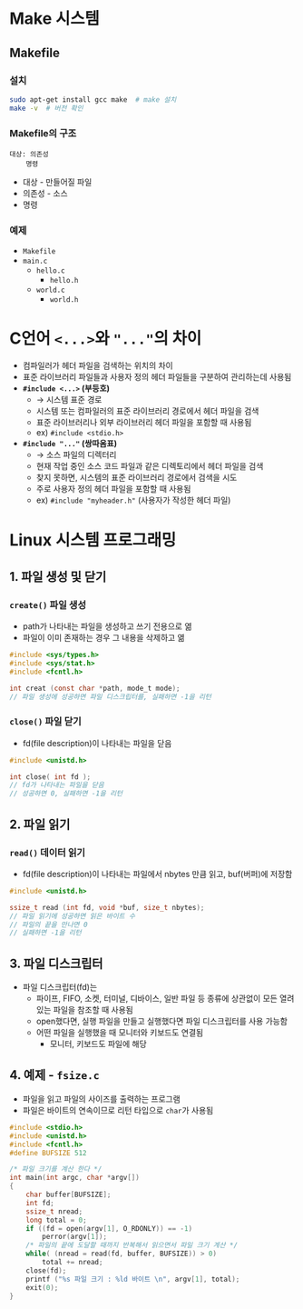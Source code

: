 
# Make 시스템

## Makefile
### 설치
```bash
sudo apt-get install gcc make  # make 설치
make -v  # 버전 확인
```

### Makefile의 구조
```
대상: 의존성
    명령
```
- 대상 - 만들어질 파일
- 의존성 - 소스
- 명령

### 예제
- `Makefile`
- `main.c`
    - `hello.c`
        - `hello.h`
    - `world.c`
        - `world.h`

# C언어 `<...>`와 `"..."`의 차이
- 컴파일러가 헤더 파일을 검색하는 위치의 차이
- 표준 라이브러리 파일들과 사용자 정의 헤더 파일들을 구분하여 관리하는데 사용됨
- **`#include <...>` (부등호)**
    - → 시스템 표준 경로
    - 시스템 또는 컴파일러의 표준 라이브러리 경로에서 헤더 파일을 검색
    - 표준 라이브러리나 외부 라이브러리 헤더 파일을 포함할 때 사용됨
    - ex) `#include <stdio.h>`
- **`#include "..."` (쌍따옴표)**
    - → 소스 파일의 디렉터리
    - 현재 작업 중인 소스 코드 파일과 같은 디렉토리에서 헤더 파일을 검색
    - 찾지 못하면, 시스템의 표준 라이브러리 경로에서 검색을 시도
    - 주로 사용자 정의 헤더 파일을 포함할 때 사용됨
    - ex) `#include "myheader.h"` (사용자가 작성한 헤더 파일) 


# Linux 시스템 프로그래밍

## 1. 파일 생성 및 닫기

### `create()` 파일 생성
- path가 나타내는 파일을 생성하고 쓰기 전용으로 엶
- 파일이 이미 존재하는 경우 그 내용을 삭제하고 엶
```c
#include <sys/types.h>
#include <sys/stat.h>
#include <fcntl.h>

int creat (const char *path, mode_t mode);
// 파일 생성에 성공하면 파일 디스크립터를, 실패하면 -1을 리턴
```

### `close()` 파일 닫기
- fd(file description)이 나타내는 파일을 닫음
```c
#include <unistd.h>

int close( int fd );
// fd가 나타내는 파일을 닫음
// 성공하면 0, 실패하면 -1을 리턴
```

## 2. 파일 읽기

### `read()` 데이터 읽기
- fd(file description)이 나타내는 파일에서 nbytes 만큼 읽고, buf(버퍼)에 저장함

```c
#include <unistd.h>

ssize_t read (int fd, void *buf, size_t nbytes);
// 파일 읽기에 성공하면 읽은 바이트 수
// 파일의 끝을 만나면 0
// 실패하면 -1을 리턴
```

## 3. 파일 디스크립터
- 파일 디스크립터(fd)는 
	- 파이프, FIFO, 소켓, 터미널, 디바이스, 일반 파일 등 
	  종류에 상관없이 모든 열려있는 파일을 참조할 때 사용됨
	- open했다면, 실행 파일을 만들고 실행했다면
	  파일 디스크립터를 사용 가능함
	- 어떤 파일을 실행했을 때 모니터와 키보드도 연결됨
		- 모니터, 키보드도 파일에 해당

## 4. 예제 - `fsize.c`
- 파일을 읽고 파일의 사이즈를 출력하는 프로그램
- 파일은 바이트의 연속이므로 리턴 타입으로 `char`가 사용됨
```c title:"fsize.c"
#include <stdio.h>
#include <unistd.h>
#include <fcntl.h>
#define BUFSIZE 512

/* 파일 크기를 계산 한다 */
int main(int argc, char *argv[]) 
{
	char buffer[BUFSIZE];
	int fd;
	ssize_t nread;
	long total = 0;
	if ((fd = open(argv[1], O_RDONLY)) == -1) 
		perror(argv[1]);
	/* 파일의 끝에 도달할 때까지 반복해서 읽으면서 파일 크기 계산 */
	while( (nread = read(fd, buffer, BUFSIZE)) > 0)
		total += nread;
	close(fd);
	printf ("%s 파일 크기 : %ld 바이트 \n", argv[1], total);
	exit(0);
}
``` 
